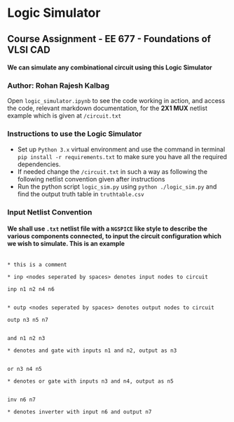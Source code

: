 # Logic Simulator

## Course Assignment - EE 677 - Foundations of VLSI CAD

#### We can simulate any combinational circuit using this Logic Simulator

### Author: Rohan Rajesh Kalbag

Open `logic_simulator.ipynb` to see the code working in action, and access the code, relevant markdown documentation, for the **2X1 MUX** netlist example which is given at `/circuit.txt`

### Instructions to use the Logic Simulator

* Set up `Python 3.x`  virtual environment and use the command in terminal `pip install -r requirements.txt` to make sure you have all the required dependencies.
* If needed change the `/circuit.txt` in such a way as following the following netlist convention given after instructions
* Run the python script `logic_sim.py` using `python ./logic_sim.py` and find the output truth table in `truthtable.csv`

### Input Netlist Convention

#### We shall use `.txt` netlist file with a `NGSPICE` like style to describe the various components connected, to input the circuit configuration which we wish to simulate. This is an example

```spice

* this is a comment

* inp <nodes seperated by spaces> denotes input nodes to circuit

inp n1 n2 n4 n6


* outp <nodes seperated by spaces> denotes output nodes to circuit

outp n3 n5 n7


and n1 n2 n3

* denotes and gate with inputs n1 and n2, output as n3


or n3 n4 n5 

* denotes or gate with inputs n3 and n4, output as n5 


inv n6 n7

* denotes inverter with input n6 and output n7

```
